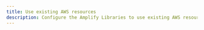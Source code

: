 ```yaml
---
title: Use existing AWS resources
description: Configure the Amplify Libraries to use existing AWS resources by referencing them in your configuration.
---
```


<inline-fragment platform="android" src="~/lib/analytics/fragments/existing-resources.md" />
<inline-fragment platform="ios" src="~/lib/analytics/fragments/existing-resources.md" />